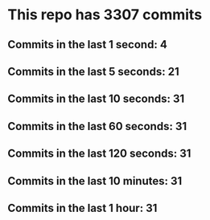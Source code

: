 # This repo has 3307 commits

## Commits in the last 1 second: 4
## Commits in the last 5 seconds: 21
## Commits in the last 10 seconds: 31
## Commits in the last 60 seconds: 31
## Commits in the last 120 seconds: 31
## Commits in the last 10 minutes: 31
## Commits in the last 1 hour: 31
